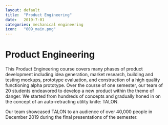 ```yaml
---
layout: default
title:  "Product Engineering"
date:   2019-7-01
categories: mechanical engineering
icon:   "009_main.png"
---
```


<h1>Product Engineering</h1>

<p>This Product Engineering course covers many phases of product development including idea generation, market research, building and testing mockups, prototype evaluation, and construction of a high quality functioning alpha prototype. Over the course of one semester, our team of 20 students endeavored to develop a new product within the theme of danger. We started from hundreds of concepts and gradually honed in on the concept of an auto-retracting utility knife: TALON.</p>

<p>Our team showcased TALON to an audience of over 40,000 people in December 2019 during the final presentations of the semester.</p>

<div class="box alt">
<div class="row uniform">
<div class="4u"><span class="image fit"><img src="{{ site.url }}{{ site.baseurl }}/images/009/009_1.jpg" alt="" /></span></div>
<div class="4u"><span class="image fit"><img src="{{ site.url }}{{ site.baseurl }}/images/009/009_2.png" alt="" /></span></div>
<div class="4u$"><span class="image fit"><img src="{{ site.url }}{{ site.baseurl }}/images/009/009_3.jpg" alt="" /></span></div>
</div>
</div>
